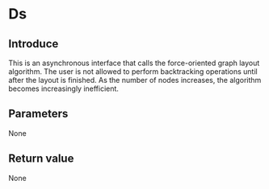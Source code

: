 # Ds

## Introduce

This is an asynchronous interface that calls the force-oriented graph layout algorithm. The user is not allowed to perform backtracking operations until after the layout is finished. As the number of nodes increases, the algorithm becomes increasingly inefficient.

## Parameters

None

## Return value

None

